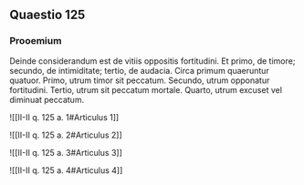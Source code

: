 ## Quaestio 125

### Prooemium

Deinde considerandum est de vitiis oppositis fortitudini. Et primo, de timore; secundo, de intimiditate; tertio, de audacia. Circa primum quaeruntur quatuor. Primo, utrum timor sit peccatum. Secundo, utrum opponatur fortitudini. Tertio, utrum sit peccatum mortale. Quarto, utrum excuset vel diminuat peccatum.

![[II-II q. 125 a. 1#Articulus 1]]

![[II-II q. 125 a. 2#Articulus 2]]

![[II-II q. 125 a. 3#Articulus 3]]

![[II-II q. 125 a. 4#Articulus 4]]


